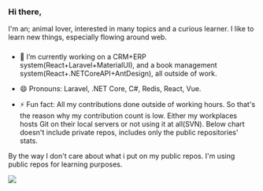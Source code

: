 ### Hi there, 
I'm an; animal lover,
interested in many topics and a curious learner. 
I like to learn new things, especially flowing around web.
<!--
**kubila/kubila** is a ✨ _special_ ✨ repository because its `README.md` (this file) appears on your GitHub profile.

Here are some ideas to get you started:

- 🌱 I’m currently learning ...
- 👯 I’m looking to collaborate on ...
- 🤔 I’m looking for help with ...
- 💬 Ask me about ...
- 📫 How to reach me: ...
- 😄 Pronouns: ...
-->
 
###
  - 🔭 I’m currently working on a CRM+ERP system(React+Laravel+MaterialUI), and a book management system(React+.NETCoreAPI+AntDesign), all outside of work.

  - 😄 Pronouns: Laravel, .NET Core, C#, Redis, React, Vue.

  - ⚡ Fun fact: All my contributions done outside of working hours. So that's the reason why my contribution count is low. Either my workplaces hosts Git on their local servers or not using it at all(SVN). Below chart doesn't include private repos, includes only the public repositories' stats. 
  
  By the way I don't care about what i put on my public repos. I'm using public repos for learning purposes.
  
  <a href="https://github.com/kubila">
  <img align="center" src="https://github-readme-stats.vercel.app/api/top-langs/?username=kubila&count_private=true&layout=compact&show_icons=true&theme=vue" />
</a>
<!--
<a href="https://github.com/kubila">
  <img align="center" src="https://github-readme-stats.vercel.app/api?username=kubila&count_private=true" /> 
</a>-->
